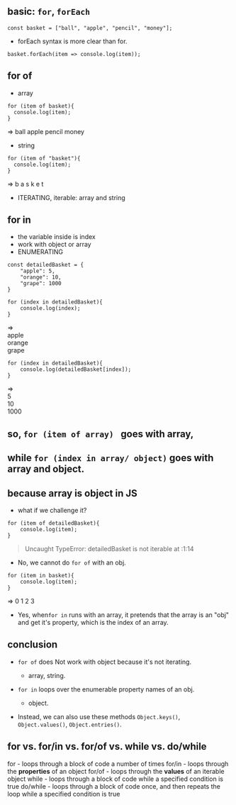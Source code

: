 ## basic: ```for```, ```forEach```

```
const basket = ["ball", "apple", "pencil", "money"];
```
- forEach syntax is more clear than for.

```
basket.forEach(item => console.log(item));
```

## for of
- array
```
for (item of basket){
  console.log(item);
}
```
=> 
ball
apple
pencil
money

- string
```
for (item of "basket"){
  console.log(item);
}
```
=>
b
a
s
k
e
t

- ITERATING, iterable: array and string


## for in
- the variable inside is index
- work with object or array
- ENUMERATING

```
const detailedBasket = {
	"apple": 5,
	"orange": 10,
	"grape": 1000
}
```

```
for (index in detailedBasket){
	console.log(index);
}
```
=>    
apple    
orange    
grape    
```
for (index in detailedBasket){
	console.log(detailedBasket[index]);
}
```
=>    
5    
10    
1000    

## so, ```for (item of array) ``` goes with array, 
## while ```for (index in array/ object)``` goes with array and object.
## because array is object in JS

- what if we challenge it?
```
for (item of detailedBasket){
	console.log(item);
}
```
> Uncaught TypeError: detailedBasket is not iterable
    at <anonymous>:1:14

- No, we cannot do ```for of``` with an obj.

```
for (item in basket){
	console.log(item);
}
```
=>
0
1
2
3

- Yes, when```for in``` runs with an array, it pretends that the array is an "obj" and get it's property, which is the index of an array.

## conclusion

- ```for of``` does Not work with object because it's not iterating.
  - array, string.

- ```for in``` loops over the enumerable property names of an obj.
  - object.
  
- Instead, we can also use these methods ```Object.keys()```, ```Object.values()```, ```Object.entries()```.


## for vs. for/in vs. for/of vs. while vs. do/while

for - loops through a block of code a number of times
for/in - loops through the **properties** of an object
for/of - loops through the **values** of an iterable object
while - loops through a block of code while a specified condition is true
do/while - loops through a block of code once, and then repeats the loop while a specified condition is true

